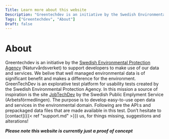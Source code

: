 ```yaml
---
Title: Learn more about this website
Description: "Greentechdev is an initiative by the Swedish Environmental Protection Agency (Naturvårdsverket) to support developers to make use of our data and services."
Tags: ["Greentechdev", "About"]
Draft: false
---
```


# About

Greentechdev is an initiative by the [Swedish Environmental Protection Agency](https://www.naturvardsverket.se) (Naturvårdsverket) to support developers to make use of our data and services. We belive that well managed environmental data is of significant benefit and makes a difference for the environment. GreenTechDev is an explorative test platform for usability tests created by the Swedish Environmental Protection Agency. In this mission a source of inspiration is the site [JobTechDev](https://jobtechdev.se) by the Swedish Public Emplyment Service (Arbetsförmedlingen). The purpose is to develop easy-to-use open data and services in the environmental domain. Following are the API:s and prepackaged data files that are made available in this test. Don’t hesitate to [contact]({{< ref "support.md" >}}) us, for things missing, suggestions and alterations!


  **_Please note this website is currently just a proof of concept_**

